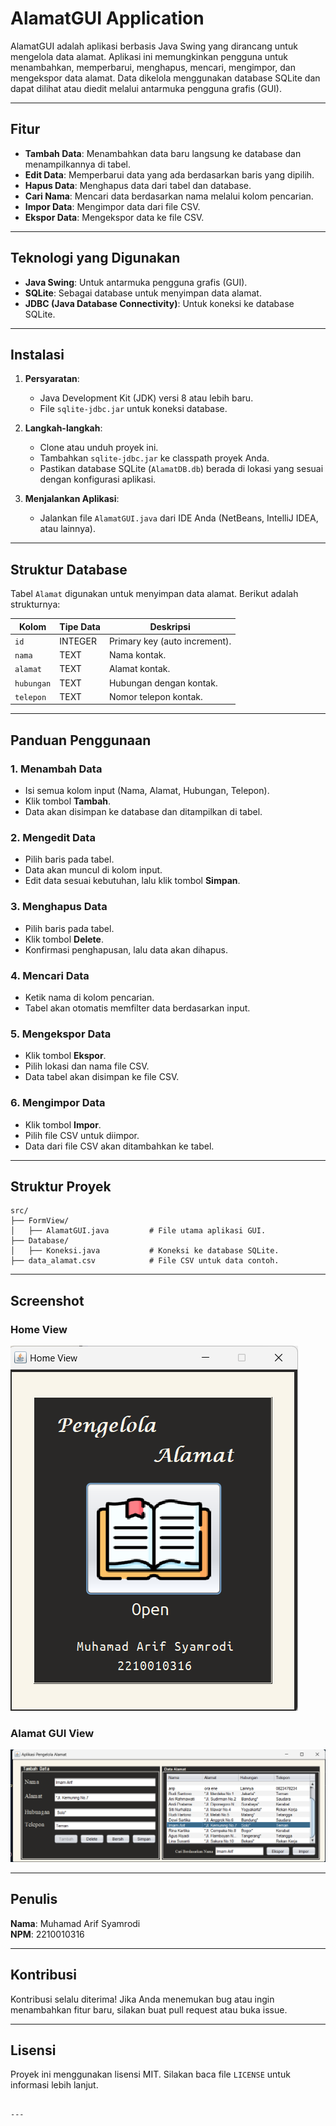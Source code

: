 


# AlamatGUI Application

AlamatGUI adalah aplikasi berbasis Java Swing yang dirancang untuk mengelola data alamat. Aplikasi ini memungkinkan pengguna untuk menambahkan, memperbarui, menghapus, mencari, mengimpor, dan mengekspor data alamat. Data dikelola menggunakan database SQLite dan dapat dilihat atau diedit melalui antarmuka pengguna grafis (GUI).

---

## Fitur
- **Tambah Data**: Menambahkan data baru langsung ke database dan menampilkannya di tabel.
- **Edit Data**: Memperbarui data yang ada berdasarkan baris yang dipilih.
- **Hapus Data**: Menghapus data dari tabel dan database.
- **Cari Nama**: Mencari data berdasarkan nama melalui kolom pencarian.
- **Impor Data**: Mengimpor data dari file CSV.
- **Ekspor Data**: Mengekspor data ke file CSV.

---

## Teknologi yang Digunakan
- **Java Swing**: Untuk antarmuka pengguna grafis (GUI).
- **SQLite**: Sebagai database untuk menyimpan data alamat.
- **JDBC (Java Database Connectivity)**: Untuk koneksi ke database SQLite.

---

## Instalasi
1. **Persyaratan**:
   - Java Development Kit (JDK) versi 8 atau lebih baru.
   - File `sqlite-jdbc.jar` untuk koneksi database.

2. **Langkah-langkah**:
   - Clone atau unduh proyek ini.
   - Tambahkan `sqlite-jdbc.jar` ke classpath proyek Anda.
   - Pastikan database SQLite (`AlamatDB.db`) berada di lokasi yang sesuai dengan konfigurasi aplikasi.

3. **Menjalankan Aplikasi**:
   - Jalankan file `AlamatGUI.java` dari IDE Anda (NetBeans, IntelliJ IDEA, atau lainnya).

---

## Struktur Database
Tabel `Alamat` digunakan untuk menyimpan data alamat. Berikut adalah strukturnya:

| Kolom     | Tipe Data | Deskripsi                  |
|-----------|-----------|----------------------------|
| `id`      | INTEGER   | Primary key (auto increment). |
| `nama`    | TEXT      | Nama kontak.              |
| `alamat`  | TEXT      | Alamat kontak.            |
| `hubungan`| TEXT      | Hubungan dengan kontak.   |
| `telepon` | TEXT      | Nomor telepon kontak.     |

---

## Panduan Penggunaan

### 1. Menambah Data
- Isi semua kolom input (Nama, Alamat, Hubungan, Telepon).
- Klik tombol **Tambah**.
- Data akan disimpan ke database dan ditampilkan di tabel.

### 2. Mengedit Data
- Pilih baris pada tabel.
- Data akan muncul di kolom input.
- Edit data sesuai kebutuhan, lalu klik tombol **Simpan**.

### 3. Menghapus Data
- Pilih baris pada tabel.
- Klik tombol **Delete**.
- Konfirmasi penghapusan, lalu data akan dihapus.

### 4. Mencari Data
- Ketik nama di kolom pencarian.
- Tabel akan otomatis memfilter data berdasarkan input.

### 5. Mengekspor Data
- Klik tombol **Ekspor**.
- Pilih lokasi dan nama file CSV.
- Data tabel akan disimpan ke file CSV.

### 6. Mengimpor Data
- Klik tombol **Impor**.
- Pilih file CSV untuk diimpor.
- Data dari file CSV akan ditambahkan ke tabel.

---

## Struktur Proyek

```plaintext
src/
├── FormView/
│   ├── AlamatGUI.java         # File utama aplikasi GUI.
├── Database/
│   ├── Koneksi.java           # Koneksi ke database SQLite.
├── data_alamat.csv            # File CSV untuk data contoh.
```

---

## Screenshot

### Home View
![alt text](image.png)

### Alamat GUI View
![alt text](image-1.png)



---

## Penulis

**Nama**: Muhamad Arif Syamrodi  
**NPM**: 2210010316

---

## Kontribusi
Kontribusi selalu diterima! Jika Anda menemukan bug atau ingin menambahkan fitur baru, silakan buat pull request atau buka issue.

---

## Lisensi
Proyek ini menggunakan lisensi MIT. Silakan baca file `LICENSE` untuk informasi lebih lanjut.
```

---

